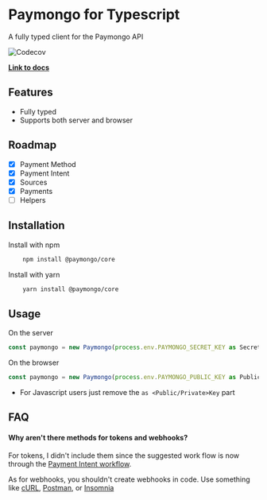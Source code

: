 # Paymongo for Typescript

A fully typed client for the Paymongo API

![Codecov](https://img.shields.io/codecov/c/github/paolotiu/paymongo?style=flat-square)

**[Link to docs](https://paymongo.paolotiu.com)**

## Features

- Fully typed
- Supports both server and browser

## Roadmap

- [x] Payment Method
- [x] Payment Intent
- [x] Sources
- [x] Payments
- [ ] Helpers

## Installation

Install with npm

```bash
	npm install @paymongo/core
```

Install with yarn

```bash
	yarn install @paymongo/core
```

## Usage

On the server

```typescript
const paymongo = new Paymongo(process.env.PAYMONGO_SECRET_KEY as SecretKey);
```

On the browser

```typescript
const paymongo = new Paymongo(process.env.PAYMONGO_PUBLIC_KEY as PublicKey);
```

- For Javascript users just remove the `as <Public/Private>Key` part

## FAQ

#### Why aren't there methods for tokens and webhooks?

For tokens, I didn't include them since the suggested work flow is now through the [Payment Intent workflow](https://developers.paymongo.com/docs/credit-and-debit-cards).

As for webhooks, you shouldn't create webhooks in code. Use something like [cURL](https://curl.se/docs/manpage.html), [Postman](https://www.postman.com/product/api-client/), or [Insomnia](https://insomnia.rest/)
